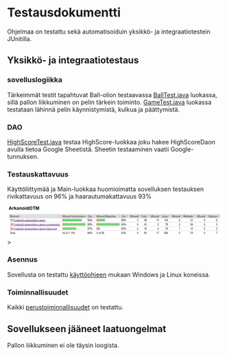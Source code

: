 # Testausdokumentti

Ohjelmaa on testattu sekä automatisoiduin yksikkö- ja integraatiotestein JUnitilla.

## Yksikkö- ja integraatiotestaus

### sovelluslogiikka

Tärkeimmät testit tapahtuvat Ball-olion testaavassa [BallTest.java](https://github.com/wood101/otm-harjoitustyo/blob/master/ArkanoidOTM/src/test/java/BallTest.java) luokassa, sillä pallon liikkuminen on pelin tärkein toiminto.
[GameTest.java](https://github.com/wood101/otm-harjoitustyo/blob/master/ArkanoidOTM/src/test/java/GameTest.java) luokassa testataan lähinnä pelin käynnistymistä, kulkua ja päättymistä.

### DAO

[HighScoreTest.java](https://github.com/wood101/otm-harjoitustyo/blob/master/ArkanoidOTM/src/test/java/HighScoreTest.java) testaa HighScore-luokkaa joku hakee HighScoreDaon avulla tietoa Google Sheetistä. Sheetin testaaminen vaatii Google-tunnuksen.

### Testauskattavuus

Käyttöliittymää ja Main-luokkaa huomioimatta sovelluksen testauksen rivikattavuus on 96% ja haarautumakattavuus 93%

<img src="https://raw.githubusercontent.com/wood101/otm-harjoitustyo/master/dokumentaatio/kuvat/jacoco.png">>


### Asennus

Sovellusta on testattu [käyttöohjeen](https://github.com/mluukkai/OtmTodoApp/blob/master/dokumentaatio/kayttoohje.md) mukaan Windows ja Linux koneissa.

### Toiminnallisuudet

Kaikki [perustoiminnallisuudet](http://github.com/wood101/otm-harjoitustyo/blob/master/dokumentaatio/vaatimusmaarittely.md) on testattu.

## Sovellukseen jääneet laatuongelmat

Pallon liikkuminen ei ole täysin loogista.
